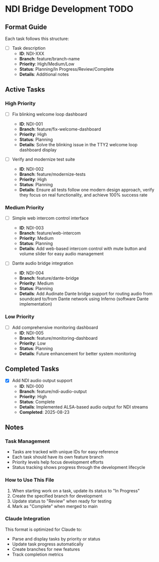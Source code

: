 # NDI Bridge Development TODO

## Format Guide
Each task follows this structure:
- [ ] Task description
  - **ID**: NDI-XXX
  - **Branch**: feature/branch-name
  - **Priority**: High/Medium/Low
  - **Status**: Planning/In Progress/Review/Complete
  - **Details**: Additional notes

## Active Tasks

### High Priority

- [ ] Fix blinking welcome loop dashboard
  - **ID**: NDI-001
  - **Branch**: feature/fix-welcome-dashboard
  - **Priority**: High
  - **Status**: Planning
  - **Details**: Solve the blinking issue in the TTY2 welcome loop dashboard display

- [ ] Verify and modernize test suite
  - **ID**: NDI-002
  - **Branch**: feature/modernize-tests
  - **Priority**: High
  - **Status**: Planning
  - **Details**: Ensure all tests follow one modern design approach, verify they focus on real functionality, and achieve 100% success rate

### Medium Priority

- [ ] Simple web intercom control interface
  - **ID**: NDI-003
  - **Branch**: feature/web-intercom
  - **Priority**: Medium
  - **Status**: Planning
  - **Details**: Add web-based intercom control with mute button and volume slider for easy audio management

- [ ] Dante audio bridge integration
  - **ID**: NDI-004
  - **Branch**: feature/dante-bridge
  - **Priority**: Medium
  - **Status**: Planning
  - **Details**: Add Audinate Dante bridge support for routing audio from soundcard to/from Dante network using Inferno (software Dante implementation)

### Low Priority

- [ ] Add comprehensive monitoring dashboard
  - **ID**: NDI-005
  - **Branch**: feature/monitoring-dashboard
  - **Priority**: Low
  - **Status**: Planning
  - **Details**: Future enhancement for better system monitoring

## Completed Tasks

- [x] Add NDI audio output support
  - **ID**: NDI-000
  - **Branch**: feature/ndi-audio-output
  - **Priority**: High
  - **Status**: Complete
  - **Details**: Implemented ALSA-based audio output for NDI streams
  - **Completed**: 2025-08-23

## Notes

### Task Management
- Tasks are tracked with unique IDs for easy reference
- Each task should have its own feature branch
- Priority levels help focus development efforts
- Status tracking shows progress through the development lifecycle

### How to Use This File
1. When starting work on a task, update its status to "In Progress"
2. Create the specified branch for development
3. Update status to "Review" when ready for testing
4. Mark as "Complete" when merged to main

### Claude Integration
This format is optimized for Claude to:
- Parse and display tasks by priority or status
- Update task progress automatically
- Create branches for new features
- Track completion metrics